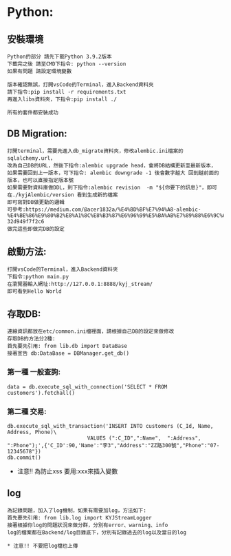 # Python:

  ## 安裝環境
    Python的部分 請先下載Python 3.9.2版本
    下載完之後 請至CMD下指令: python --version
    如果有問題 請設定環境變數

    版本確認無誤，打開vsCode的Terminal，進入Backend資料夾
    請下指令:pip install -r requirements.txt
    再進入libs資料夾，下指令:pip install ./
    
    所有的套件都安裝成功

  ## DB Migration:
    打開terminal，需要先進入db_migrate資料夾，修改alembic.ini檔案的sqlalchemy.url，
    改為自己DB的URL，然後下指令:alembic upgrade head，會將DB結構更新至最新版本，
    如果需要回到上一版本，可下指令: alembic downgrade -1 後會數字越大 回到越前面的版本，也可以直接指定版本號
    如果需要對資料庫做DDL，則下指令:alembic revision  -m "${你要下的訊息}"，即可在./kyjAlembic/version 看到生成新的檔案
    即可寫對DB做更動的邏輯
    可參考:https://medium.com/@acer1832a/%E4%BD%BF%E7%94%A8-alembic-%E4%BE%86%E9%80%B2%E8%A1%8C%E8%B3%87%E6%96%99%E5%BA%AB%E7%89%88%E6%9C%AC%E7%AE%A1%E7%90%86-32d949f7f2c6
    做完這些即做完DB的設定

  ## 啟動方法:
    打開vsCode的Terminal，進入Backend資料夾
    下指令:python main.py
    在瀏覽器輸入網址:http://127.0.0.1:8888/kyj_stream/
    即可看到Hello World

  ## 存取DB:
    連線資訊都放在etc/common.ini檔裡面，請根據自己DB的設定來做修改
    存取DB的方法分2種:
    首先要先引用: from lib.db import DataBase
    接著宣告 db:DataBase = DBManager.get_db()
  ### 第一種 一般查詢:  
    data = db.execute_sql_with_connection('SELECT * FROM customers').fetchall()

  ### 第二種 交易:
    db.execute_sql_with_transaction('INSERT INTO customers (C_Id, Name,  Address, Phone)\
                              VALUES (":C_ID",":Name",  ":Address", ":Phone");',{'C_ID':90,'Name':"李3","Address":"ZZ路300號","Phone":"07-12345678"})  
    db.commit()

  * 注意!! 為防止xss 要用:xxx來插入變數

  ## log
    為記錄問題，加入了log機制，如果有需要加log，方法如下:
    首先要先引用: from lib.log import KYJStreamLogger
    接著根據你log的問題狀況來做分群，分別有error、warning、info
    log的檔案都在Backend/log目錄底下，分別有記錄過去的log以及當日的log

    * 注意!! 不要把log檔也上傳



  
  